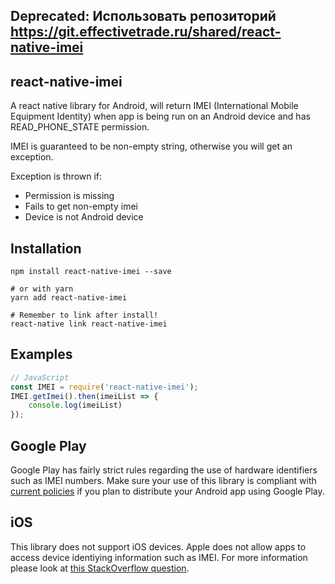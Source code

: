 ## Deprecated: Использовать репозиторий https://git.effectivetrade.ru/shared/react-native-imei


## react-native-imei

A react native library for Android, will return IMEI (International Mobile Equipment Identity) when app is being run on an Android device and has READ_PHONE_STATE permission.

IMEI is guaranteed to be non-empty string, otherwise you will get an exception.

Exception is thrown if:
  * Permission is missing
  * Fails to get non-empty imei
  * Device is not Android device


## Installation

```
npm install react-native-imei --save

# or with yarn
yarn add react-native-imei

# Remember to link after install!
react-native link react-native-imei
```

## Examples

```javascript
// JavaScript
const IMEI = require('react-native-imei');
IMEI.getImei().then(imeiList => {
	console.log(imeiList)
});
```

## Google Play

Google Play has fairly strict rules regarding the use of hardware identifiers such as IMEI numbers. Make sure your use of this library is compliant with [current policies](https://play.google.com/about/developer-content-policy) if you plan to distribute your Android app using Google Play.

## iOS

This library does not support iOS devices. Apple does not allow apps to access device identiying information such as IMEI. For more information please look at [this StackOverflow question](https://stackoverflow.com/a/19927376).
